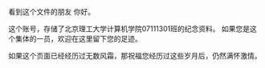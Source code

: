 看到这个文件的朋友
你好。

这个账号，存储了北京理工大学计算机学院07111301班的纪念资料。
如果您是这个集体的一员，欢迎在这里留下您的足迹。

如果这个页面已经经历过无数风霜，那祝福您经历过这些岁月后，仍然满怀激情。